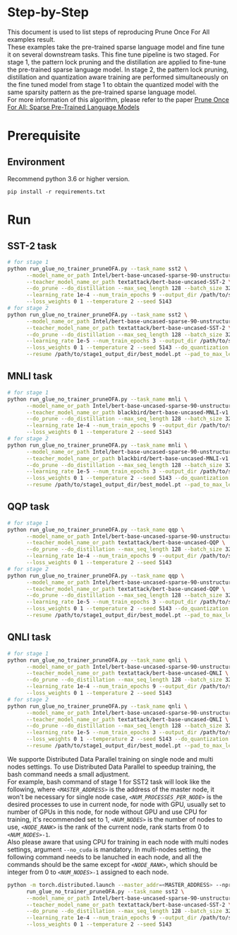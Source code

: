 Step-by-Step
============

This document is used to list steps of reproducing Prune Once For All examples result.
<br>
These examples take the pre-trained sparse language model and fine tune it on several downstream tasks. This fine tune pipeline is two staged. For stage 1, the pattern lock pruning and the distillation are applied to fine-tune the pre-trained sparse language model. In stage 2, the pattern lock pruning, distillation and quantization aware training are performed simultaneously on the fine tuned model from stage 1 to obtain the quantized model with the same sparsity pattern as the pre-trained sparse language model.
<br>
For more information of this algorithm, please refer to the paper [Prune Once For All: Sparse Pre-Trained Language Models](https://arxiv.org/abs/2111.05754)

# Prerequisite

## Environment

Recommend python 3.6 or higher version.

```shell
pip install -r requirements.txt
```

# Run

## SST-2 task

```bash
# for stage 1
python run_glue_no_trainer_pruneOFA.py --task_name sst2 \
      --model_name_or_path Intel/bert-base-uncased-sparse-90-unstructured-pruneofa \
      --teacher_model_name_or_path textattack/bert-base-uncased-SST-2 \
      --do_prune --do_distillation --max_seq_length 128 --batch_size 32 \
      --learning_rate 1e-4 --num_train_epochs 9 --output_dir /path/to/stage1_output_dir \
      --loss_weights 0 1 --temperature 2 --seed 5143
# for stage 2
python run_glue_no_trainer_pruneOFA.py --task_name sst2 \
      --model_name_or_path Intel/bert-base-uncased-sparse-90-unstructured-pruneofa \
      --teacher_model_name_or_path textattack/bert-base-uncased-SST-2 \
      --do_prune --do_distillation --max_seq_length 128 --batch_size 32 \
      --learning_rate 1e-5 --num_train_epochs 3 --output_dir /path/to/stage2_output_dir \
      --loss_weights 0 1 --temperature 2 --seed 5143 --do_quantization \
      --resume /path/to/stage1_output_dir/best_model.pt --pad_to_max_length
```

## MNLI task

```bash
# for stage 1
python run_glue_no_trainer_pruneOFA.py --task_name mnli \
      --model_name_or_path Intel/bert-base-uncased-sparse-90-unstructured-pruneofa \
      --teacher_model_name_or_path blackbird/bert-base-uncased-MNLI-v1 \
      --do_prune --do_distillation --max_seq_length 128 --batch_size 32 \
      --learning_rate 1e-4 --num_train_epochs 9 --output_dir /path/to/stage1_output_dir \
      --loss_weights 0 1 --temperature 2 --seed 5143
# for stage 2
python run_glue_no_trainer_pruneOFA.py --task_name mnli \
      --model_name_or_path Intel/bert-base-uncased-sparse-90-unstructured-pruneofa \
      --teacher_model_name_or_path blackbird/bert-base-uncased-MNLI-v1 \
      --do_prune --do_distillation --max_seq_length 128 --batch_size 32 \
      --learning_rate 1e-5 --num_train_epochs 3 --output_dir /path/to/stage2_output_dir \
      --loss_weights 0 1 --temperature 2 --seed 5143 --do_quantization \
      --resume /path/to/stage1_output_dir/best_model.pt --pad_to_max_length
```

## QQP task

```bash
# for stage 1
python run_glue_no_trainer_pruneOFA.py --task_name qqp \
      --model_name_or_path Intel/bert-base-uncased-sparse-90-unstructured-pruneofa \
      --teacher_model_name_or_path textattack/bert-base-uncased-QQP \
      --do_prune --do_distillation --max_seq_length 128 --batch_size 32 \
      --learning_rate 1e-4 --num_train_epochs 9 --output_dir /path/to/stage1_output_dir \
      --loss_weights 0 1 --temperature 2 --seed 5143
# for stage 2
python run_glue_no_trainer_pruneOFA.py --task_name qqp \
      --model_name_or_path Intel/bert-base-uncased-sparse-90-unstructured-pruneofa \
      --teacher_model_name_or_path textattack/bert-base-uncased-QQP \
      --do_prune --do_distillation --max_seq_length 128 --batch_size 32 \
      --learning_rate 1e-5 --num_train_epochs 3 --output_dir /path/to/stage2_output_dir \
      --loss_weights 0 1 --temperature 2 --seed 5143 --do_quantization \
      --resume /path/to/stage1_output_dir/best_model.pt --pad_to_max_length
```

## QNLI task

```bash
# for stage 1
python run_glue_no_trainer_pruneOFA.py --task_name qnli \
      --model_name_or_path Intel/bert-base-uncased-sparse-90-unstructured-pruneofa \
      --teacher_model_name_or_path textattack/bert-base-uncased-QNLI \
      --do_prune --do_distillation --max_seq_length 128 --batch_size 32 \
      --learning_rate 1e-4 --num_train_epochs 9 --output_dir /path/to/stage1_output_dir \
      --loss_weights 0 1 --temperature 2 --seed 5143
# for stage 2
python run_glue_no_trainer_pruneOFA.py --task_name qnli \
      --model_name_or_path Intel/bert-base-uncased-sparse-90-unstructured-pruneofa \
      --teacher_model_name_or_path textattack/bert-base-uncased-QNLI \
      --do_prune --do_distillation --max_seq_length 128 --batch_size 32 \
      --learning_rate 1e-5 --num_train_epochs 3 --output_dir /path/to/stage2_output_dir \
      --loss_weights 0 1 --temperature 2 --seed 5143 --do_quantization \
      --resume /path/to/stage1_output_dir/best_model.pt --pad_to_max_length
```

We supporte Distributed Data Parallel training on single node and multi nodes settings. To use Distributed Data Parallel to speedup training, the bash command needs a small adjustment.
<br>
For example, bash command of stage 1 for SST2 task will look like the following, where *`<MASTER_ADDRESS>`* is the address of the master node, it won't be necessary for single node case, *`<NUM_PROCESSES_PER_NODE>`* is the desired processes to use in current node, for node with GPU, usually set to number of GPUs in this node, for node without GPU and use CPU for training, it's recommended set to 1, *`<NUM_NODES>`* is the number of nodes to use, *`<NODE_RANK>`* is the rank of the current node, rank starts from 0 to *`<NUM_NODES>`*`-1`.
<br>
Also please aware that using CPU for training in each node with multi nodes settings, argument `--no_cuda` is mandatory. In multi-nodes setting, the following command needs to be lanuched in each node, and all the commands should be the same except for *`<NODE_RANK>`*, which should be integer from 0 to *`<NUM_NODES>`*`-1` assigned to each node.

```bash
python -m torch.distributed.launch --master_addr=<MASTER_ADDRESS> --nproc_per_node=<NUM_PROCESSES_PER_NODE> --nnodes=<NUM_NODES> --node_rank=<NODE_RANK> \
      run_glue_no_trainer_pruneOFA.py --task_name sst2 \
      --model_name_or_path Intel/bert-base-uncased-sparse-90-unstructured-pruneofa \
      --teacher_model_name_or_path textattack/bert-base-uncased-SST-2 \
      --do_prune --do_distillation --max_seq_length 128 --batch_size 32 \
      --learning_rate 1e-4 --num_train_epochs 9 --output_dir /path/to/stage1_output_dir \
      --loss_weights 0 1 --temperature 2 --seed 5143
```
